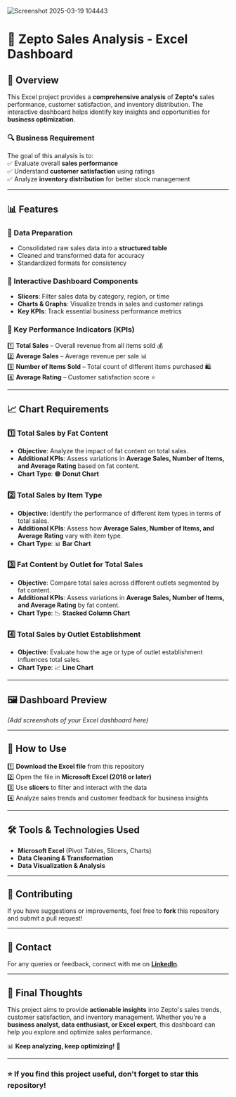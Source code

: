 ![Screenshot 2025-03-19 104443](https://github.com/user-attachments/assets/5d4cb0ce-06a6-4359-86ea-dfbc5d75721c)
# 🛒 Zepto Sales Analysis - Excel Dashboard  


## 📌 Overview  
This Excel project provides a **comprehensive analysis** of **Zepto's** sales performance, customer satisfaction, and inventory distribution. The interactive dashboard helps identify key insights and opportunities for **business optimization**.  

### 🔍 **Business Requirement**  
The goal of this analysis is to:  
✅ Evaluate overall **sales performance**  
✅ Understand **customer satisfaction** using ratings  
✅ Analyze **inventory distribution** for better stock management  

---

## 📊 Features  
### **🔹 Data Preparation**  
- Consolidated raw sales data into a **structured table**  
- Cleaned and transformed data for accuracy  
- Standardized formats for consistency  

### **🔹 Interactive Dashboard Components**  
- **Slicers**: Filter sales data by category, region, or time  
- **Charts & Graphs**: Visualize trends in sales and customer ratings  
- **Key KPIs**: Track essential business performance metrics  

### **🔹 Key Performance Indicators (KPIs)**  
1️⃣ **Total Sales** – Overall revenue from all items sold 💰  
2️⃣ **Average Sales** – Average revenue per sale 📊  
3️⃣ **Number of Items Sold** – Total count of different items purchased 🛍️  
4️⃣ **Average Rating** – Customer satisfaction score ⭐  

---

## 📈 Chart Requirements 

### **1️⃣ Total Sales by Fat Content**  
- **Objective**: Analyze the impact of fat content on total sales.  
- **Additional KPIs**: Assess variations in **Average Sales, Number of Items, and Average Rating** based on fat content.  
- **Chart Type**: 🟠 **Donut Chart**  

### **2️⃣ Total Sales by Item Type**  
- **Objective**: Identify the performance of different item types in terms of total sales.  
- **Additional KPIs**: Assess how **Average Sales, Number of Items, and Average Rating** vary with item type.  
- **Chart Type**: 📊 **Bar Chart**  

### **3️⃣ Fat Content by Outlet for Total Sales**  
- **Objective**: Compare total sales across different outlets segmented by fat content.  
- **Additional KPIs**: Assess variations in **Average Sales, Number of Items, and Average Rating** by fat content.  
- **Chart Type**: 📉 **Stacked Column Chart**  

### **4️⃣ Total Sales by Outlet Establishment**  
- **Objective**: Evaluate how the age or type of outlet establishment influences total sales.  
- **Chart Type**: 📈 **Line Chart**  

---

## 🖼️ Dashboard Preview  
*(Add screenshots of your Excel dashboard here)*  

---

## 🚀 How to Use  
1️⃣ **Download the Excel file** from this repository  
2️⃣ Open the file in **Microsoft Excel (2016 or later)**  
3️⃣ Use **slicers** to filter and interact with the data  
4️⃣ Analyze sales trends and customer feedback for business insights  

---

## 🛠️ Tools & Technologies Used  
- **Microsoft Excel** (Pivot Tables, Slicers, Charts)  
- **Data Cleaning & Transformation**  
- **Data Visualization & Analysis**  

---

## 📢 Contributing  
If you have suggestions or improvements, feel free to **fork** this repository and submit a pull request!  

---

## 📩 Contact  
For any queries or feedback, connect with me on **[LinkedIn](your-linkedin-url)**.  

---

## 🌟 Final Thoughts  
This project aims to provide **actionable insights** into Zepto's sales trends, customer satisfaction, and inventory management. Whether you're a **business analyst, data enthusiast, or Excel expert**, this dashboard can help you explore and optimize sales performance.  

📊 **Keep analyzing, keep optimizing!** 🚀  

---

### ⭐ If you find this project useful, don't forget to **star** this repository!  
